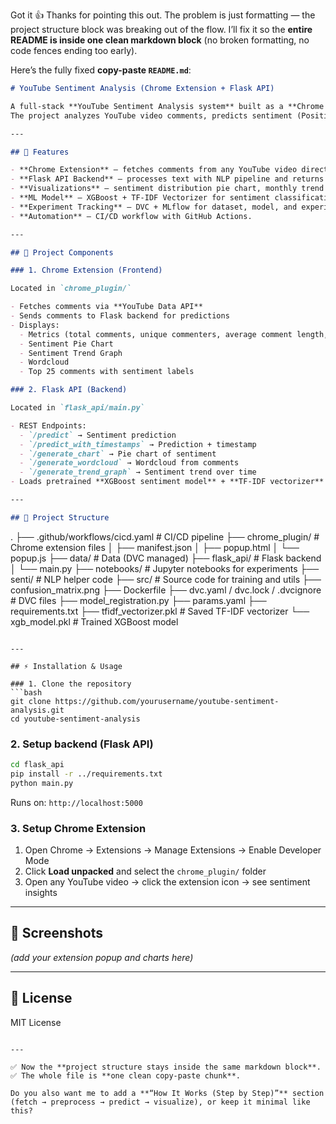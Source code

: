 Got it 👍 Thanks for pointing this out. The problem is just formatting — the project structure block was breaking out of the flow. I’ll fix it so the **entire README is inside one clean markdown block** (no broken formatting, no code fences ending too early).

Here’s the fully fixed **copy-paste `README.md`**:

```markdown
# YouTube Sentiment Analysis (Chrome Extension + Flask API)

A full-stack **YouTube Sentiment Analysis system** built as a **Chrome Extension** connected to a **Flask API backend**.  
The project analyzes YouTube video comments, predicts sentiment (Positive/Negative), and visualizes results with charts, trend graphs, and word clouds.

---

## 🚀 Features

- **Chrome Extension** – fetches comments from any YouTube video directly in the browser.
- **Flask API Backend** – processes text with NLP pipeline and returns predictions.
- **Visualizations** – sentiment distribution pie chart, monthly trend graphs, and comment wordcloud.
- **ML Model** – XGBoost + TF-IDF Vectorizer for sentiment classification.
- **Experiment Tracking** – DVC + MLflow for dataset, model, and experiment management.
- **Automation** – CI/CD workflow with GitHub Actions.

---

## 🧩 Project Components

### 1. Chrome Extension (Frontend)

Located in `chrome_plugin/`

- Fetches comments via **YouTube Data API**
- Sends comments to Flask backend for predictions
- Displays:
  - Metrics (total comments, unique commenters, average comment length, average sentiment score)
  - Sentiment Pie Chart
  - Sentiment Trend Graph
  - Wordcloud
  - Top 25 comments with sentiment labels

### 2. Flask API (Backend)

Located in `flask_api/main.py`

- REST Endpoints:
  - `/predict` → Sentiment prediction
  - `/predict_with_timestamps` → Prediction + timestamp
  - `/generate_chart` → Pie chart of sentiment
  - `/generate_wordcloud` → Wordcloud from comments
  - `/generate_trend_graph` → Sentiment trend over time
- Loads pretrained **XGBoost sentiment model** + **TF-IDF vectorizer**

---

## 📂 Project Structure
```

.
├── .github/workflows/cicd.yaml # CI/CD pipeline
├── chrome_plugin/ # Chrome extension files
│ ├── manifest.json
│ ├── popup.html
│ └── popup.js
├── data/ # Data (DVC managed)
├── flask_api/ # Flask backend
│ └── main.py
├── notebooks/ # Jupyter notebooks for experiments
├── senti/ # NLP helper code
├── src/ # Source code for training and utils
├── confusion_matrix.png
├── Dockerfile
├── dvc.yaml / dvc.lock / .dvcignore # DVC files
├── model_registration.py
├── params.yaml
├── requirements.txt
├── tfidf_vectorizer.pkl # Saved TF-IDF vectorizer
└── xgb_model.pkl # Trained XGBoost model

````

---

## ⚡ Installation & Usage

### 1. Clone the repository
```bash
git clone https://github.com/yourusername/youtube-sentiment-analysis.git
cd youtube-sentiment-analysis
````

### 2. Setup backend (Flask API)

```bash
cd flask_api
pip install -r ../requirements.txt
python main.py
```

Runs on: `http://localhost:5000`

### 3. Setup Chrome Extension

1. Open Chrome → Extensions → Manage Extensions → Enable Developer Mode
2. Click **Load unpacked** and select the `chrome_plugin/` folder
3. Open any YouTube video → click the extension icon → see sentiment insights

---

## 📸 Screenshots

_(add your extension popup and charts here)_

---

## 📜 License

MIT License

```

---

✅ Now the **project structure stays inside the same markdown block**.
✅ The whole file is **one clean copy-paste chunk**.

Do you also want me to add a **“How It Works (Step by Step)”** section (fetch → preprocess → predict → visualize), or keep it minimal like this?
```
